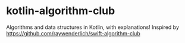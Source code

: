 # kotlin-algorithm-club
Algorithms and data structures in Kotlin, with explanations!
Inspired by https://github.com/raywenderlich/swift-algorithm-club
